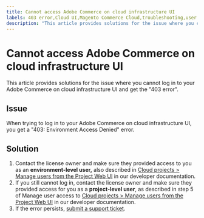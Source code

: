 ```yaml
---
title: Cannot access Adobe Commerce on cloud infrastructure UI
labels: 403 error,Cloud UI,Magento Commerce Cloud,troubleshooting,user access,Adobe Commerce,cloud infrastructure
description: "This article provides solutions for the issue where you cannot log in to your Adobe Commerce on cloud infrastructure UI and get the \"403 error\"."
---
```


# Cannot access Adobe Commerce on cloud infrastructure UI

This article provides solutions for the issue where you cannot log in to your Adobe Commerce on cloud infrastructure UI and get the "403 error".

## Issue

When trying to log in to your Adobe Commerce on cloud infrastructure UI, you get a "403: Environment Access Denied" error.

## Solution

1. Сontact the license owner and make sure they provided access to you as an **environment-level user,** also described in [Cloud projects > Manage users from the Project Web UI](https://devdocs.magento.com/cloud/project/user-admin.html#cloud-user-webinterface) in our developer documentation.
1. If you still cannot log in, сontact the license owner and make sure they provided access for you as a **project-level user**, as described in step 5 of Manage user access to [Cloud projects > Manage users from the Project Web UI](https://devdocs.magento.com/cloud/project/user-admin.html#cloud-user-webinterface) in our developer documentation.
1. If the error persists, [submit a support ticket](https://support.magento.com/hc/en-us/articles/360000913794#submit-ticket).